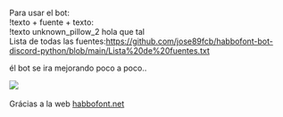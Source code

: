 <br>
Para usar el bot:
<br>
!texto + fuente + texto:
<br>
!texto unknown_pillow_2 hola que tal
<br>
Lista de todas las fuentes:<a href="https://github.com/jose89fcb/habbofont-bot-discord-python/blob/main/Lista%20de%20fuentes.txt">https://github.com/jose89fcb/habbofont-bot-discord-python/blob/main/Lista%20de%20fuentes.txt</a>

<br>


él bot se ira mejorando poco a poco..

<img src="https://i.imgur.com/j7L5gVS.png">
<BR>
<BR>
Grácias a la web <a href="https://habbofont.net">habbofont.net</a>
